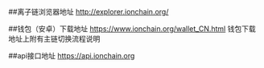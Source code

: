 ##离子链浏览器地址
http://explorer.ionchain.org/

##钱包（安卓）下载地址
https://www.ionchain.org/wallet_CN.html
钱包下载地址上附有主链切换流程说明

##api接口地址
https://api.ionchain.org
